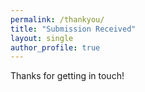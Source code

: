 ```yaml
---
permalink: /thankyou/
title: "Submission Received"
layout: single
author_profile: true
---
```


Thanks for getting in touch!

